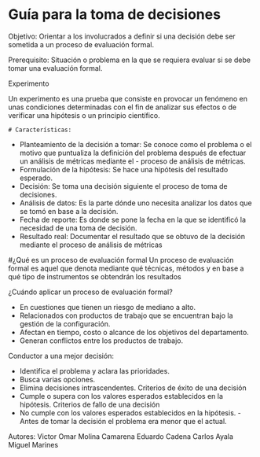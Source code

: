 # Guía para la toma de decisiones

Objetivo:
Orientar a los involucrados a definir si una decisión debe ser sometida a un proceso de evaluación formal.

Prerequisito:
Situación o problema en la que se requiera evaluar si se debe tomar una evaluación formal.

Experimento 

Un experimento es una prueba que consiste en provocar un fenómeno en unas condiciones determinadas con el fin de analizar sus efectos o de verificar una hipótesis o un principio científico.

    # Características:

- Planteamiento de la decisión a tomar: Se conoce como el problema o el motivo que puntualiza la definición del problema después de efectuar un análisis de métricas mediante el - proceso de análisis de métricas.
- Formulación de la hipótesis: Se hace una hipótesis del resultado esperado.
- Decisión: Se toma una decisión siguiente el  proceso de toma de decisiones.
- Análisis de datos: Es la parte dónde uno necesita analizar los datos que se tomó en base a la decisión.
- Fecha de reporte: Es donde se pone la fecha en la que se identificó la necesidad de una toma de decisión.
- Resultado real: Documentar el resultado que se obtuvo de la decisión mediante el proceso de análisis de métricas

#¿Qué es un proceso de evaluación formal
Un proceso de evaluación formal es aquel que denota mediante qué técnicas, métodos y en base a qué tipo de instrumentos se obtendrán los resultados 

¿Cuándo aplicar un proceso de evaluación formal?
- En cuestiones que tienen un riesgo de mediano a alto.
- Relacionados con productos de trabajo que se encuentran bajo la gestión de la configuración.
- Afectan en tiempo, costo o alcance de los objetivos  del departamento.
- Generan conflictos entre los productos de trabajo.
 
Conductor a una mejor decisión:
- Identifica el problema y aclara las prioridades.
- Busca varias opciones.
- Elimina decisiones intrascendentes.
Criterios de éxito de una decisión
- Cumple o supera con los valores esperados establecidos  en la hipótesis.
Criterios de fallo de una decisión
- No cumple con los valores esperados establecidos en la hipótesis.
-Antes de tomar la decisión el problema era menor que el actual.


Autores:
Victor Omar Molina Camarena
Eduardo Cadena 
Carlos Ayala
Miguel Marines
